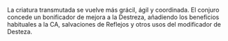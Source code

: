 La criatura transmutada se vuelve más grácil, ágil y coordinada. El conjuro concede un bonificador de mejora a la Destreza, añadiendo los beneficios habituales a la CA, salvaciones de Reflejos y otros usos del modificador de Desteza.